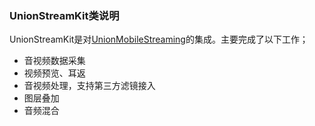 ### UnionStreamKit类说明
UnionStreamKit是对[UnionMobileStreaming][ums]的集成。主要完成了以下工作；
* 音视频数据采集
* 视频预览、耳返
* 音视频处理，支持第三方滤镜接入
* 图层叠加
* 音频混合

[ums]:https://github.com/ksvc/UnionMobileStreaming_iOS
